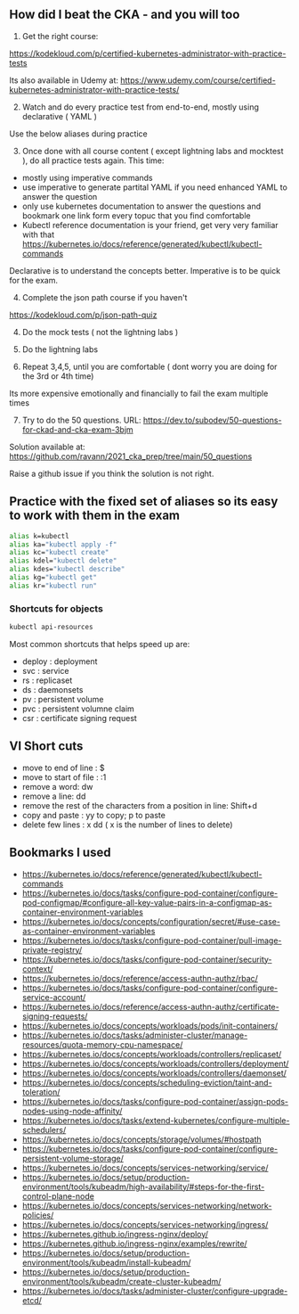 ## How did I beat the CKA - and you will too

1. Get the right course: 

https://kodekloud.com/p/certified-kubernetes-administrator-with-practice-tests

Its also available in Udemy at:
https://www.udemy.com/course/certified-kubernetes-administrator-with-practice-tests/

2. Watch and do every practice test from end-to-end, mostly using declarative ( YAML )

Use the below aliases during practice

3. Once done with all course content ( except lightning labs and mocktest ), do all practice tests again.  This time: 

- mostly using imperative commands
- use imperative to generate partital YAML if you need enhanced YAML to answer the question
- only use kubernetes documentation to answer the questions and bookmark one link form every topuc that you find comfortable
- Kubectl reference documentation is your friend, get very very familiar with that
https://kubernetes.io/docs/reference/generated/kubectl/kubectl-commands

Declarative is to understand the concepts better.  Imperative is to be quick for the exam.

4. Complete the json path course if you haven't

https://kodekloud.com/p/json-path-quiz


4. Do the mock tests ( not the lightning labs )

5. Do the lightning labs

6. Repeat 3,4,5, until you are comfortable ( dont worry you are doing for the 3rd or 4th time)

Its more expensive emotionally and financially to fail the exam multiple times

7. Try to do the 50 questions.  URL: 
https://dev.to/subodev/50-questions-for-ckad-and-cka-exam-3bjm

Solution available at: 
https://github.com/ravann/2021_cka_prep/tree/main/50_questions

Raise a github issue if you think the solution is not right.


## Practice with the fixed set of aliases so its easy to work with them in the exam

```sh
alias k=kubectl
alias ka="kubectl apply -f"
alias kc="kubectl create"
alias kdel="kubectl delete"
alias kdes="kubectl describe"
alias kg="kubectl get"
alias kr="kubectl run"
```

### Shortcuts for objects

```sh
kubectl api-resources
```

Most common shortcuts that helps speed up are: 
- deploy : deployment
- svc : service
- rs : replicaset
- ds : daemonsets
- pv : persistent volume
- pvc : persistent volumne claim
- csr : certificate signing request


## VI Short cuts

- move to end of line : $
- move to start of file :  :1
- remove a word: dw
- remove a line: dd
- remove the rest of the characters from a position in line: Shift+d
- copy and paste : yy to copy; p to paste
- delete few lines : x dd ( x is the number of lines to delete)


## Bookmarks I used


- https://kubernetes.io/docs/reference/generated/kubectl/kubectl-commands
- https://kubernetes.io/docs/tasks/configure-pod-container/configure-pod-configmap/#configure-all-key-value-pairs-in-a-configmap-as-container-environment-variables
- https://kubernetes.io/docs/concepts/configuration/secret/#use-case-as-container-environment-variables
- https://kubernetes.io/docs/tasks/configure-pod-container/pull-image-private-registry/
- https://kubernetes.io/docs/tasks/configure-pod-container/security-context/
- https://kubernetes.io/docs/reference/access-authn-authz/rbac/
- https://kubernetes.io/docs/tasks/configure-pod-container/configure-service-account/
- https://kubernetes.io/docs/reference/access-authn-authz/certificate-signing-requests/
- https://kubernetes.io/docs/concepts/workloads/pods/init-containers/
- https://kubernetes.io/docs/tasks/administer-cluster/manage-resources/quota-memory-cpu-namespace/
- https://kubernetes.io/docs/concepts/workloads/controllers/replicaset/
- https://kubernetes.io/docs/concepts/workloads/controllers/deployment/
- https://kubernetes.io/docs/concepts/workloads/controllers/daemonset/
- https://kubernetes.io/docs/concepts/scheduling-eviction/taint-and-toleration/
- https://kubernetes.io/docs/tasks/configure-pod-container/assign-pods-nodes-using-node-affinity/
- https://kubernetes.io/docs/tasks/extend-kubernetes/configure-multiple-schedulers/
- https://kubernetes.io/docs/concepts/storage/volumes/#hostpath
- https://kubernetes.io/docs/tasks/configure-pod-container/configure-persistent-volume-storage/
- https://kubernetes.io/docs/concepts/services-networking/service/
- https://kubernetes.io/docs/setup/production-environment/tools/kubeadm/high-availability/#steps-for-the-first-control-plane-node
- https://kubernetes.io/docs/concepts/services-networking/network-policies/
- https://kubernetes.io/docs/concepts/services-networking/ingress/
- https://kubernetes.github.io/ingress-nginx/deploy/
- https://kubernetes.github.io/ingress-nginx/examples/rewrite/
- https://kubernetes.io/docs/setup/production-environment/tools/kubeadm/install-kubeadm/
- https://kubernetes.io/docs/setup/production-environment/tools/kubeadm/create-cluster-kubeadm/
- https://kubernetes.io/docs/tasks/administer-cluster/configure-upgrade-etcd/

